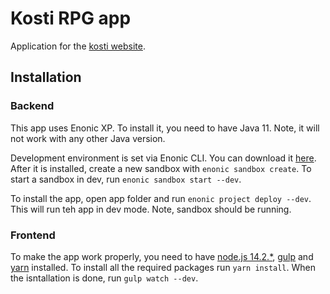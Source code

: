 # Kosti RPG app

Application for the [kosti website](http://www.kostirpg.com/).

## Installation

### Backend

This app uses Enonic XP. To install it, you need to have Java 11. Note, it will not work with any other Java version.

Development environment is set via Enonic CLI. You can download it [here](https://developer.enonic.com/start). After it is installed, create a new sandbox with `enonic sandbox create`. To start a sandbox in dev, run `enonic sandbox start --dev`.

To install the app, open app folder and run `enonic project deploy --dev`. This will run teh app in dev mode. Note, sandbox should be running.

### Frontend

To make the app work properly, you need to have [node.js 14.2.\*](https://nodejs.org/en/), [gulp](https://gulpjs.com/) and [yarn](https://yarnpkg.com/) installed.
To install all the required packages run `yarn install`. When the isntallation is done, run `gulp watch --dev`.
